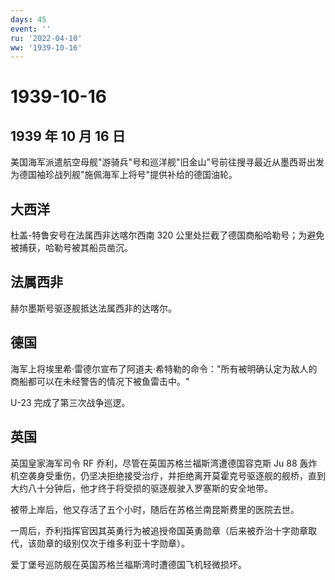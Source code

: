 ```yaml
---
days: 45
event: ''
ru: '2022-04-10'
ww: '1939-10-16'
---
```


# 1939-10-16

## 1939 年 10 月 16 日

美国海军派遣航空母舰"游骑兵"号和巡洋舰"旧金山"号前往搜寻最近从墨西哥出发为德国袖珍战列舰"施佩海军上将号"提供补给的德国油轮。

## 大西洋

杜盖-特鲁安号在法属西非达喀尔西南 320
公里处拦截了德国商船哈勒号；为避免被捕获，哈勒号被其船员凿沉。

## 法属西非

赫尔墨斯号驱逐舰抵达法属西非的达喀尔。

## 德国

海军上将埃里希·雷德尔宣布了阿道夫·希特勒的命令："所有被明确认定为敌人的商船都可以在未经警告的情况下被鱼雷击中。"

U-23 完成了第三次战争巡逻。

## 英国

英国皇家海军司令 RF 乔利，尽管在英国苏格兰福斯湾遭德国容克斯 Ju 88
轰炸机空袭身受重伤，仍坚决拒绝接受治疗，并拒绝离开莫霍克号驱逐舰的舰桥，直到大约八十分钟后，他才终于将受损的驱逐舰驶入罗塞斯的安全地带。

被带上岸后，他又存活了五个小时，随后在苏格兰南昆斯费里的医院去世。

一周后，乔利指挥官因其英勇行为被追授帝国英勇勋章（后来被乔治十字勋章取代，该勋章的级别仅次于维多利亚十字勋章）。

爱丁堡号巡防舰在英国苏格兰福斯湾时遭德国飞机轻微损坏。